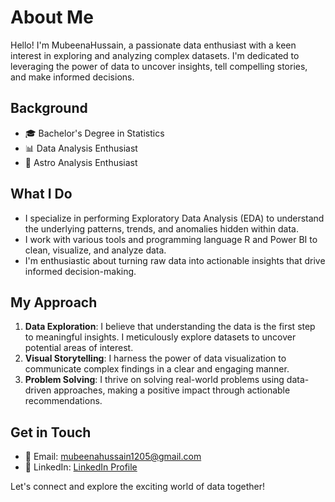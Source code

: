 # About Me

Hello! I'm MubeenaHussain, a passionate data enthusiast with a keen interest in exploring and analyzing complex datasets. I'm dedicated to leveraging the power of data to uncover insights, tell compelling stories, and make informed decisions.

## Background

- 🎓 Bachelor's Degree in Statistics
- 📊 Data Analysis Enthusiast
- 🌌 Astro Analysis Enthusiast

## What I Do

- I specialize in performing Exploratory Data Analysis (EDA) to understand the underlying patterns, trends, and anomalies hidden within data.
- I work with various tools and programming language R  and Power BI to clean, visualize, and analyze data.
- I'm enthusiastic about turning raw data into actionable insights that drive informed decision-making.

## My Approach

1. **Data Exploration**: I believe that understanding the data is the first step to meaningful insights. I meticulously explore datasets to uncover potential areas of interest.
2. **Visual Storytelling**: I harness the power of data visualization to communicate complex findings in a clear and engaging manner.
3. **Problem Solving**: I thrive on solving real-world problems using data-driven approaches, making a positive impact through actionable recommendations.

## Get in Touch

- 📧 Email: [mubeenahussain1205@gmail.com](mailto:mubeenahussain1205@gmail.com)
- 💼 LinkedIn: [LinkedIn Profile](https://www.linkedin.com/in/mubeena-hussain-a357b920b)
  

Let's connect and explore the exciting world of data together!
